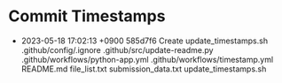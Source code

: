 # Commit Timestamps

- 2023-05-18 17:02:13 +0900 585d7f6 Create update_timestamps.sh
.github/config/.ignore
.github/src/update-readme.py
.github/workflows/python-app.yml
.github/workflows/timestamp.yml
README.md
file_list.txt
submission_data.txt
update_timestamps.sh
